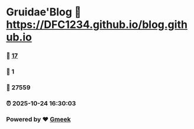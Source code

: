 # Gruidae'Blog :link: https://DFC1234.github.io/blog.github.io 
### :page_facing_up: [17](https://DFC1234.github.io/blog.github.io/tag.html) 
### :speech_balloon: 1 
### :hibiscus: 27559 
### :alarm_clock: 2025-10-24 16:30:03 
### Powered by :heart: [Gmeek](https://github.com/Meekdai/Gmeek)

